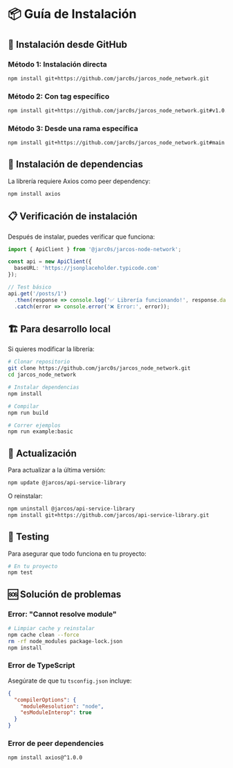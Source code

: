 # 📦 Guía de Instalación

## 🚀 Instalación desde GitHub

### Método 1: Instalación directa
```bash
npm install git+https://github.com/jarc0s/jarcos_node_network.git
```

### Método 2: Con tag específico
```bash
npm install git+https://github.com/jarc0s/jarcos_node_network.git#v1.0.0
```

### Método 3: Desde una rama específica
```bash
npm install git+https://github.com/jarc0s/jarcos_node_network.git#main
```

## 🔧 Instalación de dependencias

La librería requiere Axios como peer dependency:

```bash
npm install axios
```

## 📋 Verificación de instalación

Después de instalar, puedes verificar que funciona:

```typescript
import { ApiClient } from '@jarc0s/jarcos-node-network';

const api = new ApiClient({
  baseURL: 'https://jsonplaceholder.typicode.com'
});

// Test básico
api.get('/posts/1')
  .then(response => console.log('✅ Librería funcionando!', response.data))
  .catch(error => console.error('❌ Error:', error));
```

## 🏗️ Para desarrollo local

Si quieres modificar la librería:

```bash
# Clonar repositorio
git clone https://github.com/jarc0s/jarcos_node_network.git
cd jarcos_node_network

# Instalar dependencias
npm install

# Compilar
npm run build

# Correr ejemplos
npm run example:basic
```

## 🔄 Actualización

Para actualizar a la última versión:

```bash
npm update @jarcos/api-service-library
```

O reinstalar:

```bash
npm uninstall @jarcos/api-service-library
npm install git+https://github.com/jarcos/api-service-library.git
```

## 🧪 Testing

Para asegurar que todo funciona en tu proyecto:

```bash
# En tu proyecto
npm test
```

## 🆘 Solución de problemas

### Error: "Cannot resolve module"
```bash
# Limpiar cache y reinstalar
npm cache clean --force
rm -rf node_modules package-lock.json
npm install
```

### Error de TypeScript
Asegúrate de que tu `tsconfig.json` incluye:
```json
{
  "compilerOptions": {
    "moduleResolution": "node",
    "esModuleInterop": true
  }
}
```

### Error de peer dependencies
```bash
npm install axios@^1.0.0
```